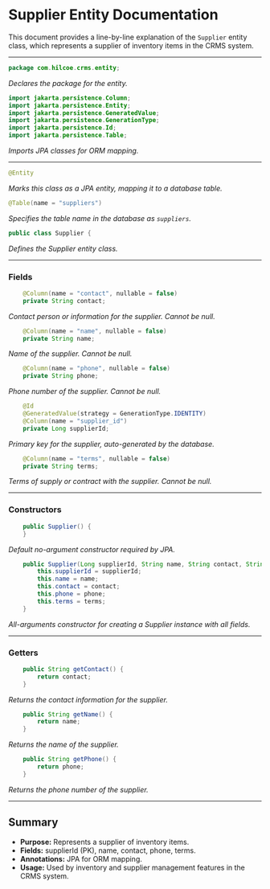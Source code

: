 # Supplier Entity Documentation

This document provides a line-by-line explanation of the `Supplier` entity class, which represents a supplier of inventory items in the CRMS system.

---

```java
package com.hilcoe.crms.entity;
```
*Declares the package for the entity.*

```java
import jakarta.persistence.Column;
import jakarta.persistence.Entity;
import jakarta.persistence.GeneratedValue;
import jakarta.persistence.GenerationType;
import jakarta.persistence.Id;
import jakarta.persistence.Table;
```
*Imports JPA classes for ORM mapping.*

---

```java
@Entity
```
*Marks this class as a JPA entity, mapping it to a database table.*

```java
@Table(name = "suppliers")
```
*Specifies the table name in the database as `suppliers`.*

```java
public class Supplier {
```
*Defines the Supplier entity class.*

---

### Fields

```java
    @Column(name = "contact", nullable = false)
    private String contact;
```
*Contact person or information for the supplier. Cannot be null.*

```java
    @Column(name = "name", nullable = false)
    private String name;
```
*Name of the supplier. Cannot be null.*

```java
    @Column(name = "phone", nullable = false)
    private String phone;
```
*Phone number of the supplier. Cannot be null.*

```java
    @Id
    @GeneratedValue(strategy = GenerationType.IDENTITY)
    @Column(name = "supplier_id")
    private Long supplierId;
```
*Primary key for the supplier, auto-generated by the database.*

```java
    @Column(name = "terms", nullable = false)
    private String terms;
```
*Terms of supply or contract with the supplier. Cannot be null.*

---

### Constructors

```java
    public Supplier() {
    }
```
*Default no-argument constructor required by JPA.*

```java
    public Supplier(Long supplierId, String name, String contact, String phone, String terms) {
        this.supplierId = supplierId;
        this.name = name;
        this.contact = contact;
        this.phone = phone;
        this.terms = terms;
    }
```
*All-arguments constructor for creating a Supplier instance with all fields.*

---

### Getters

```java
    public String getContact() {
        return contact;
    }
```
*Returns the contact information for the supplier.*

```java
    public String getName() {
        return name;
    }
```
*Returns the name of the supplier.*

```java
    public String getPhone() {
        return phone;
    }
```
*Returns the phone number of the supplier.*

---

## Summary
- **Purpose:** Represents a supplier of inventory items.
- **Fields:** supplierId (PK), name, contact, phone, terms.
- **Annotations:** JPA for ORM mapping.
- **Usage:** Used by inventory and supplier management features in the CRMS system.
